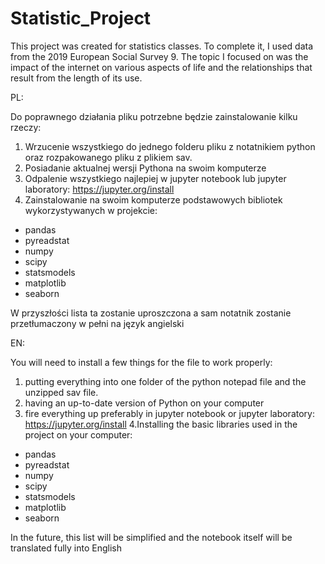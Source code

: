 # Statistic_Project
This project was created for statistics classes. To complete it, I used data from the 2019 European Social Survey 9. The topic I focused on was the impact of the internet on various aspects of life and the relationships that result from the length of its use.

PL: 

Do poprawnego działania pliku potrzebne będzie zainstalowanie kilku rzeczy:
1. Wrzucenie wszystkiego do jednego folderu pliku z notatnikiem python oraz rozpakowanego pliku z plikiem sav.
2. Posiadanie aktualnej wersji Pythona na swoim komputerze
3. Odpalenie wszystkiego najlepiej w jupyter notebook lub jupyter laboratory: https://jupyter.org/install
4. Zainstalowanie na swoim komputerze podstawowych bibliotek wykorzystywanych w projekcie: 
- pandas
- pyreadstat
- numpy
- scipy
- statsmodels
- matplotlib
- seaborn


W przyszłości lista ta zostanie uproszczona a sam notatnik zostanie przetłumaczony w pełni na język angielski 


EN:

You will need to install a few things for the file to work properly:
1. putting everything into one folder of the python notepad file and the unzipped sav file.
2. having an up-to-date version of Python on your computer
3. fire everything up preferably in jupyter notebook or jupyter laboratory: https://jupyter.org/install
4.Installing the basic libraries used in the project on your computer: 
- pandas
- pyreadstat
- numpy
- scipy
- statsmodels
- matplotlib
- seaborn


In the future, this list will be simplified and the notebook itself will be translated fully into English 
